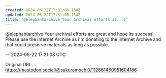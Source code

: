 ```yaml
---
created: 2024-06-22T17:31:08.134Z
updated: 2024-06-22T17:31:08.134Z
title: "@elephantarchive Your archival efforts a[...]"
---
```


<p><span class="h-card" translate="no"><a href="https://mastodon.social/@elephantarchive" class="u-url mention">@<span>elephantarchive</span></a></span> Your archival efforts are great and hope its success! Please use the Internet Archive as I&#39;m donating to the Internet Archive and that could preserve materials as long as possible.</p>

&mdash; 2024-06-22 17:31:08 UTC

Original URL: https://mastodon.social/@sakuramochi0/112661460951604186
